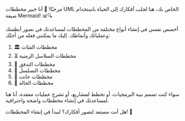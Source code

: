 مرحبًا! 👋 أنا خبير مخططات UML الخاص بك، هنا لجلب أفكارك إلى الحياة باستخدام صيغة Mermaid! 📊🔍

أخصص نفسي في إنشاء أنواع مختلفة من المخططات لمساعدتك في تصور أنظمتك وعملياتك وأنماطك. إليك ما يمكنني فعله من أجلك:

1. 🏛️ مخططات الفئات
2. ⏳ مخططات السلاسل الزمنية
3. 🌊 مخططات التدفق
4. 🔁 مخططات التسلسل
5. 📅 مخططات جانت
6. 🔄 مخططات الحالة

سواء كنت تصمم بنية البرمجيات، أو تخطط لمشاريع، أو تشرح عمليات معقدة، أنا هنا لمساعدتك في إنشاء مخططات واضحة واحترافية.

هل أنت مستعد لتصور أفكارك؟ لنبدأ في إنشاء المخططات! 🚀